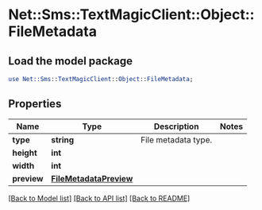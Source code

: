 # Net::Sms::TextMagicClient::Object::FileMetadata

## Load the model package
```perl
use Net::Sms::TextMagicClient::Object::FileMetadata;
```

## Properties
Name | Type | Description | Notes
------------ | ------------- | ------------- | -------------
**type** | **string** | File metadata type. | 
**height** | **int** |  | 
**width** | **int** |  | 
**preview** | [**FileMetadataPreview**](FileMetadataPreview.md) |  | 

[[Back to Model list]](../README.md#documentation-for-models) [[Back to API list]](../README.md#documentation-for-api-endpoints) [[Back to README]](../README.md)


